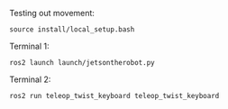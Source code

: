 Testing out movement:

    source install/local_setup.bash

Terminal 1:

    ros2 launch launch/jetsontherobot.py

Terminal 2:

    ros2 run teleop_twist_keyboard teleop_twist_keyboard